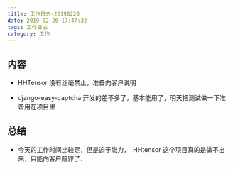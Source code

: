 ```yaml
---
title: 工作日志-20190220
date: 2019-02-20 17:47:32
tags: 工作日志
category: 工作
---
```


## 内容

* HHTensor 没有丝毫禁止，准备向客户说明

* django-easy-captcha 开发的差不多了，基本能用了，明天把测试做一下准备用在项目里

## 总结

* 今天的工作时间比较足，但是迫于能力，　HHtensor 这个项目真的是做不出来，只能向客户赔罪了．